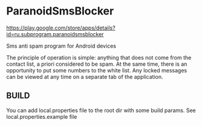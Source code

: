 ParanoidSmsBlocker
==================

https://play.google.com/store/apps/details?id=ru.subprogram.paranoidsmsblocker

Sms anti spam program for Android devices

The principle of operation is simple: anything that does not come from the contact list, 
a priori considered to be spam. At the same time, there is an opportunity to put some numbers 
to the white list. Any locked messages can be viewed at any time on a separate tab of the application.


BUILD
------------------

You can add local.properties file to the root dir with some build params.
See local.properties.example file

